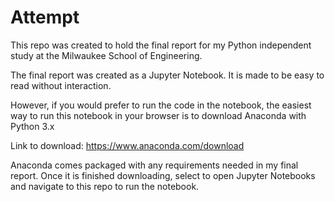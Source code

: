 # Attempt

This repo was created to hold the final report for my Python independent study at the Milwaukee School of Engineering.

The final report was created as a Jupyter Notebook. It is made to be easy to read without interaction.

However, if you would prefer to run the code in the notebook, the easiest way to run this notebook in your browser is to download Anaconda with Python 3.x

Link to download: https://www.anaconda.com/download

Anaconda comes packaged with any requirements needed in my final report. Once it is finished downloading, select to open Jupyter Notebooks and navigate to this repo to run the notebook.
